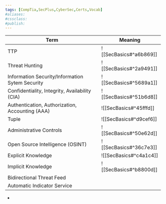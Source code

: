 ```yaml
---
tags: [CompTia,SecPlus,CyberSec,Certs,Vocab]
#aliases:
#cssclass:
#publish:
---
```


| Term                                            | Meaning                |
| ----------------------------------------------- | ---------------------- |
| TTP                                             | ![[SecBasics#^a6b869]] |
| Threat Hunting                                  | ![[SecBasics#^2a9491]] |
| Information Security/Information Sytem Security | ![[SecBasics#^5689a1]] |
| Confidentiality, Integrity, Availability (CIA)  | ![[SecBasics#^51b6d8]] |
| Authentication, Authorization, Accounting (AAA) | ![[SecBasics#^45fffd]] |
| Tuple                                           | ![[SecBasics#^d9cef6]] |
| Administrative Controls                         | ![[SecBasics#^50e62d]] |
| Open Source Intelligence (OSINT)                | ![[SecBasics#^36c7e3]] |
| Explicit Knowledge                              | ![[SecBasics#^c4a1c4]] |
| Implicit Knowledge                              | ![[SecBasics#^b8800d]] |
| Bidirectional Threat Feed                                    |                                                                |     |
| Automatic Indicator Service                                  |                                                                |     |

-
